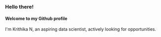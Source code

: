 ### Hello there!
#### Welcome to my Github profile

I'm Krithika N, an aspiring data scientist, actively looking for opportunities. 

<!--
**nagik17/nagik17** is a ✨ _special_ ✨ repository because its `README.md` (this file) appears on your GitHub profile.

Latest projects Include:
1. ChatBot Implementation using Tflearn
2. YOLO V4 Implementation for Number Plate Dataset
3. YOLO V4 for detecting balls from Ball Dataset 
4. Car Price Prediction App using Flask API
5. Online Course Assignments
